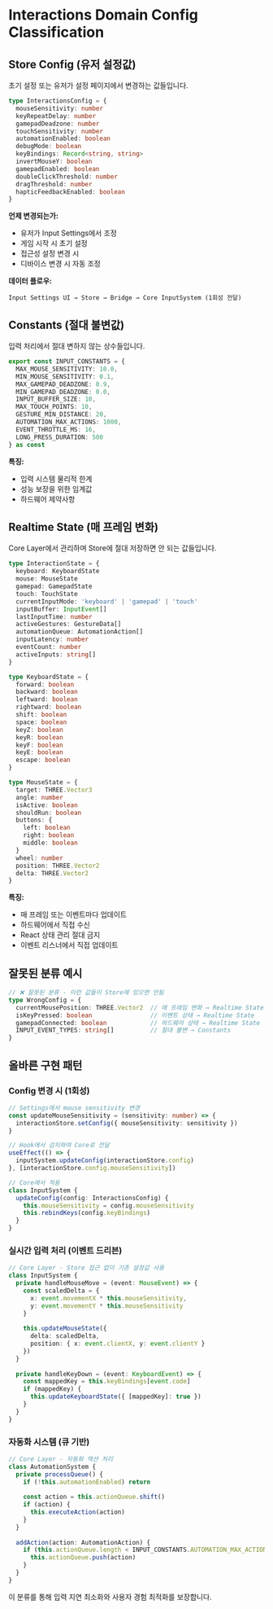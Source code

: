 # Interactions Domain Config Classification

## Store Config (유저 설정값)

초기 설정 또는 유저가 설정 페이지에서 변경하는 값들입니다.

```typescript
type InteractionsConfig = {
  mouseSensitivity: number
  keyRepeatDelay: number
  gamepadDeadzone: number
  touchSensitivity: number
  automationEnabled: boolean
  debugMode: boolean
  keyBindings: Record<string, string>
  invertMouseY: boolean
  gamepadEnabled: boolean
  doubleClickThreshold: number
  dragThreshold: number
  hapticFeedbackEnabled: boolean
}
```

**언제 변경되는가:**
- 유저가 Input Settings에서 조정
- 게임 시작 시 초기 설정
- 접근성 설정 변경 시
- 디바이스 변경 시 자동 조정

**데이터 플로우:**
```
Input Settings UI → Store → Bridge → Core InputSystem (1회성 전달)
```

## Constants (절대 불변값)

입력 처리에서 절대 변하지 않는 상수들입니다.

```typescript
export const INPUT_CONSTANTS = {
  MAX_MOUSE_SENSITIVITY: 10.0,
  MIN_MOUSE_SENSITIVITY: 0.1,
  MAX_GAMEPAD_DEADZONE: 0.9,
  MIN_GAMEPAD_DEADZONE: 0.0,
  INPUT_BUFFER_SIZE: 10,
  MAX_TOUCH_POINTS: 10,
  GESTURE_MIN_DISTANCE: 20,
  AUTOMATION_MAX_ACTIONS: 1000,
  EVENT_THROTTLE_MS: 16,
  LONG_PRESS_DURATION: 500
} as const
```

**특징:**
- 입력 시스템 물리적 한계
- 성능 보장을 위한 임계값
- 하드웨어 제약사항

## Realtime State (매 프레임 변화)

Core Layer에서 관리하며 Store에 절대 저장하면 안 되는 값들입니다.

```typescript
type InteractionState = {
  keyboard: KeyboardState
  mouse: MouseState
  gamepad: GamepadState
  touch: TouchState
  currentInputMode: 'keyboard' | 'gamepad' | 'touch'
  inputBuffer: InputEvent[]
  lastInputTime: number
  activeGestures: GestureData[]
  automationQueue: AutomationAction[]
  inputLatency: number
  eventCount: number
  activeInputs: string[]
}

type KeyboardState = {
  forward: boolean
  backward: boolean
  leftward: boolean
  rightward: boolean
  shift: boolean
  space: boolean
  keyZ: boolean
  keyR: boolean
  keyF: boolean
  keyE: boolean
  escape: boolean
}

type MouseState = {
  target: THREE.Vector3
  angle: number
  isActive: boolean
  shouldRun: boolean
  buttons: {
    left: boolean
    right: boolean
    middle: boolean
  }
  wheel: number
  position: THREE.Vector2
  delta: THREE.Vector2
}
```

**특징:**
- 매 프레임 또는 이벤트마다 업데이트
- 하드웨어에서 직접 수신
- React 상태 관리 절대 금지
- 이벤트 리스너에서 직접 업데이트

## 잘못된 분류 예시

```typescript
// ❌ 잘못된 분류 - 이런 값들이 Store에 있으면 안됨
type WrongConfig = {
  currentMousePosition: THREE.Vector2  // 매 프레임 변화 → Realtime State
  isKeyPressed: boolean                // 이벤트 상태 → Realtime State
  gamepadConnected: boolean            // 하드웨어 상태 → Realtime State
  INPUT_EVENT_TYPES: string[]          // 절대 불변 → Constants
}
```

## 올바른 구현 패턴

### Config 변경 시 (1회성)
```typescript
// Settings에서 mouse sensitivity 변경
const updateMouseSensitivity = (sensitivity: number) => {
  interactionStore.setConfig({ mouseSensitivity: sensitivity })
}

// Hook에서 감지하여 Core로 전달
useEffect(() => {
  inputSystem.updateConfig(interactionStore.config)
}, [interactionStore.config.mouseSensitivity])

// Core에서 적용
class InputSystem {
  updateConfig(config: InteractionsConfig) {
    this.mouseSensitivity = config.mouseSensitivity
    this.rebindKeys(config.keyBindings)
  }
}
```

### 실시간 입력 처리 (이벤트 드리븐)
```typescript
// Core Layer - Store 접근 없이 기존 설정값 사용
class InputSystem {
  private handleMouseMove = (event: MouseEvent) => {
    const scaledDelta = {
      x: event.movementX * this.mouseSensitivity,
      y: event.movementY * this.mouseSensitivity
    }
    
    this.updateMouseState({
      delta: scaledDelta,
      position: { x: event.clientX, y: event.clientY }
    })
  }
  
  private handleKeyDown = (event: KeyboardEvent) => {
    const mappedKey = this.keyBindings[event.code]
    if (mappedKey) {
      this.updateKeyboardState({ [mappedKey]: true })
    }
  }
}
```

### 자동화 시스템 (큐 기반)
```typescript
// Core Layer - 자동화 액션 처리
class AutomationSystem {
  private processQueue() {
    if (!this.automationEnabled) return
    
    const action = this.actionQueue.shift()
    if (action) {
      this.executeAction(action)
    }
  }
  
  addAction(action: AutomationAction) {
    if (this.actionQueue.length < INPUT_CONSTANTS.AUTOMATION_MAX_ACTIONS) {
      this.actionQueue.push(action)
    }
  }
}
```

이 분류를 통해 입력 지연 최소화와 사용자 경험 최적화를 보장합니다. 